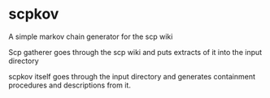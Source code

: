 # scpkov
A simple markov chain generator for the scp wiki

Scp gatherer goes through the scp wiki and puts extracts of it into the input directory

scpkov itself goes through the input directory and generates containment procedures and descriptions from it.
